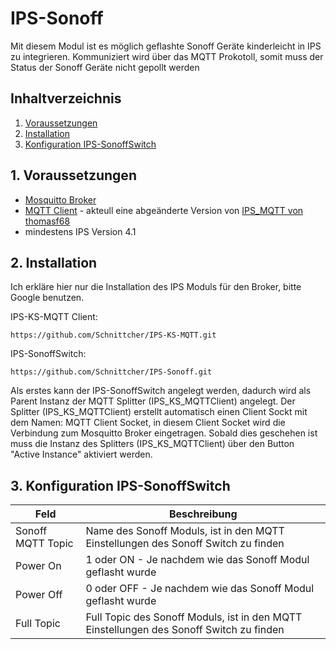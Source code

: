 # IPS-Sonoff
Mit diesem Modul ist es möglich geflashte Sonoff Geräte kinderleicht in IPS zu integrieren.
Kommuniziert wird über das MQTT Prokotoll, somit muss der Status der Sonoff Geräte nicht gepollt werden

## Inhaltverzeichnis
1. [Voraussetzungen](#1-voraussetzungen)
2. [Installation](#2-installation)
3. [Konfiguration IPS-SonoffSwitch](#3-konfiguration-ips-sonoffswitch)

## 1. Voraussetzungen

* [Mosquitto Broker](https://mosquitto.org)
* [MQTT Client](https://github.com/Schnittcher/IPS-KS-MQTT) - akteull eine abgeänderte Version von [IPS_MQTT von thomasf68](https://github.com/thomasf68/IPS_MQTT)
* mindestens IPS Version 4.1

## 2. Installation
Ich erkläre hier nur die Installation des IPS Moduls für den Broker, bitte Google benutzen.

IPS-KS-MQTT Client:
```
https://github.com/Schnittcher/IPS-KS-MQTT.git
```

IPS-SonoffSwitch:
```
https://github.com/Schnittcher/IPS-Sonoff.git
```
Als erstes kann der IPS-SonoffSwitch angelegt werden, dadurch wird als Parent Instanz der MQTT Splitter (IPS_KS_MQTTClient) angelegt.
Der Splitter (IPS_KS_MQTTClient) erstellt automatisch einen Client Sockt mit dem Namen: MQTT Client Socket, in diesem Client Socket wird die Verbindung zum Mosquitto Broker eingetragen.
Sobald dies geschehen ist muss die Instanz des Splitters (IPS_KS_MQTTClient) über den Button "Active Instance" aktiviert werden.

## 3. Konfiguration IPS-SonoffSwitch

Feld | Beschreibung
------------ | -------------
Sonoff MQTT Topic | Name des Sonoff Moduls, ist in den MQTT Einstellungen des Sonoff Switch zu finden
Power On| 1 oder ON - Je nachdem wie das Sonoff Modul geflasht wurde
Power Off| 0 oder OFF - Je nachdem wie das Sonoff Modul geflasht wurde
Full Topic| Full Topic des Sonoff Moduls, ist in den MQTT Einstellungen des Sonoff Switch zu finden

